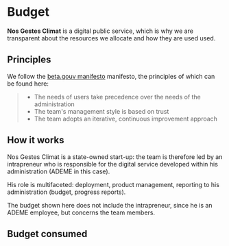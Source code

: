 # Budget

**Nos Gestes Climat** is a digital public service, which is why we are
transparent about the resources we allocate and how they are used
used.

## Principles

We follow the <a href="https://beta.gouv.fr/approche/manifeste">beta.gouv manifesto</a>
manifesto, the principles of which can be found here:

> -   The needs of users take precedence over the needs of the administration
> -   The team's management style is based on trust
> -   The team adopts an iterative, continuous improvement approach

## How it works

Nos Gestes Climat is a state-owned start-up: the team is therefore led by an intrapreneur who is responsible for the digital service developed within his administration (ADEME in this case).

His role is multifaceted: deployment, product management, reporting to his administration (budget, progress reports).

The budget shown here does not include the intrapreneur, since he is an ADEME employee, but concerns the team members.

## Budget consumed

